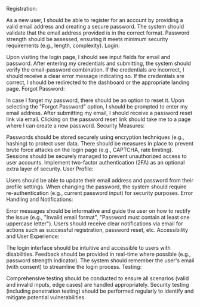 Registration:

As a new user, I should be able to register for an account by providing a valid email address and creating a secure password.
The system should validate that the email address provided is in the correct format.
Password strength should be assessed, ensuring it meets minimum security requirements (e.g., length, complexity).
Login:

Upon visiting the login page, I should see input fields for email and password.
After entering my credentials and submitting, the system should verify the email-password combination.
If the credentials are incorrect, I should receive a clear error message indicating so.
If the credentials are correct, I should be redirected to the dashboard or the appropriate landing page.
Forgot Password:

In case I forget my password, there should be an option to reset it.
Upon selecting the "Forgot Password" option, I should be prompted to enter my email address.
After submitting my email, I should receive a password reset link via email.
Clicking on the password reset link should take me to a page where I can create a new password.
Security Measures:

Passwords should be stored securely using encryption techniques (e.g., hashing) to protect user data.
There should be measures in place to prevent brute force attacks on the login page (e.g., CAPTCHA, rate limiting).
Sessions should be securely managed to prevent unauthorized access to user accounts.
Implement two-factor authentication (2FA) as an optional extra layer of security.
User Profile:

Users should be able to update their email address and password from their profile settings.
When changing the password, the system should require re-authentication (e.g., current password input) for security purposes.
Error Handling and Notifications:

Error messages should be informative and guide the user on how to rectify the issue (e.g., "Invalid email format", "Password must contain at least one uppercase letter").
Users should receive clear notifications via email for actions such as successful registration, password reset, etc.
Accessibility and User Experience:

The login interface should be intuitive and accessible to users with disabilities.
Feedback should be provided in real-time where possible (e.g., password strength indicator).
The system should remember the user's email (with consent) to streamline the login process.
Testing:

Comprehensive testing should be conducted to ensure all scenarios (valid and invalid inputs, edge cases) are handled appropriately.
Security testing (including penetration testing) should be performed regularly to identify and mitigate potential vulnerabilities.
